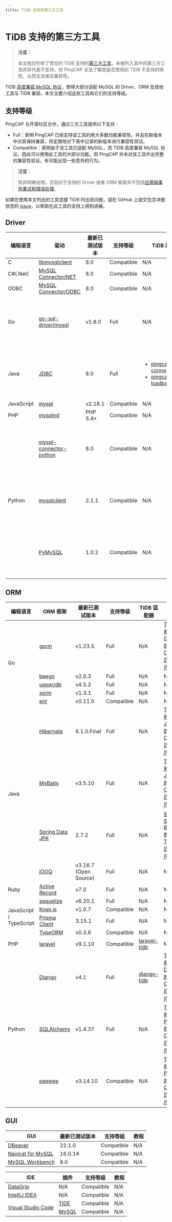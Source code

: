 ```yaml
---
title: TiDB 支持的第三方工具
---
```


# TiDB 支持的第三方工具

> **注意：**
>
> 本文档仅列举了常见的 TiDB 支持的[第三方工具](https://en.wikipedia.org/wiki/Third-party_source)，未被列入其中的第三方工具并非代表不支持，但 PingCAP 无法了解其是否使用到 TiDB 不支持的特性，从而无法保证兼容性。

TiDB [高度兼容 MySQL 协议](/mysql-compatibility.md)，使得大部分适配 MySQL 的 Driver、ORM 及其他工具与 TiDB 兼容。本文主要介绍这些工具和它们的支持等级。

## 支持等级

PingCAP 与开源社区合作，通过三方工具提供以下支持：

- Full：表明 PingCAP 已经支持该工具的绝大多数功能兼容性，并且在新版本中对其保持兼容，将定期地对下表中记录的新版本进行兼容性测试。
- Compatible：表明由于该工具已适配 MySQL，而 TiDB 高度兼容 MySQL 协议，因此可以使用此工具的大部分功能。但 PingCAP 并未对该工具作出完整的兼容性验证，有可能出现一些意外的行为。

> **注意：**
>
> 除非明确说明，否则对于支持的 Driver 或者 ORM 框架并不包括[应用端事务重试和错误处理](/develop/dev-guide-transaction-troubleshoot.md#应用端重试和错误处理)。

如果在使用本文列出的工具连接 TiDB 时出现问题，请在 GitHub 上提交包含详细信息的 [issue](https://github.com/pingcap/tidb/issues/new?assignees=&labels=type%2Fquestion&template=general-question.md)，以帮助在此工具的支持上得到进展。

## Driver

<table>
   <thead>
      <tr>
         <th>编程语言</th>
         <th>驱动</th>
         <th>最新已测试版本</th>
         <th>支持等级</th>
         <th>TiDB 适配器</th>
         <th>教程</th>
      </tr>
   </thead>
   <tbody>
      <tr>
         <td>C</td>
         <td><a href="https://dev.mysql.com/doc/c-api/8.0/en/c-api-introduction.html" target="_blank" referrerpolicy="no-referrer-when-downgrade">libmysqlclient</a></td>
         <td>8.0</td>
         <td>Compatible</td>
         <td>N/A</td>
         <td>N/A</td>
      </tr>
      <tr>
         <td>C#(.Net)</td>
         <td><a href="https://downloads.mysql.com/archives/c-net/" target="_blank" referrerpolicy="no-referrer-when-downgrade">MySQL Connector/NET</a></td>
         <td>8.0</td>
         <td>Compatible</td>
         <td>N/A</td>
         <td>N/A</td>
      </tr>
      <tr>
         <td>ODBC</td>
         <td><a href="https://downloads.mysql.com/archives/c-odbc/" target="_blank" referrerpolicy="no-referrer-when-downgrade">MySQL Connector/ODBC</a></td>
         <td>8.0</td>
         <td>Compatible</td>
         <td>N/A</td>
         <td>N/A</td>
      </tr>
      <tr>
         <td>Go</td>
         <td><a href="https://github.com/go-sql-driver/mysql" target="_blank" referrerpolicy="no-referrer-when-downgrade">go-sql-driver/mysql</a></td>
         <td>v1.6.0</td>
         <td>Full</td>
         <td>N/A</td>
         <td><a href="/zh/tidb/v7.1/dev-guide-sample-application-golang">TiDB 和 Golang 的简单 CRUD 应用程序</a></td>
      </tr>
      <tr>
         <td>Java</td>
         <td><a href="https://dev.mysql.com/downloads/connector/j/" target="_blank" referrerpolicy="no-referrer-when-downgrade">JDBC</a></td>
         <td>8.0</td>
         <td>Full</td>
         <td>
            <ul>
               <li><a href="/zh/tidb/v7.1/dev-guide-choose-driver-or-orm#java-drivers" data-href="/zh/tidb/v7.1/dev-guide-choose-driver-or-orm#java-drivers">pingcap/mysql-connector-j</a></li>
               <li><a href="/zh/tidb/v7.1/dev-guide-choose-driver-or-orm#tidb-loadbalance" data-href="/zh/tidb/v7.1/dev-guide-choose-driver-or-orm#tidb-loadbalance">pingcap/tidb-loadbalance</a></li>
            </ul>
         </td>
         <td><a href="/zh/tidb/v7.1/dev-guide-sample-application-java">TiDB 和 Java 的简单 CRUD 应用程序</a></td>
      </tr>
      <tr>
         <td>JavaScript</td>
         <td><a href="https://github.com/mysqljs/mysql" target="_blank" referrerpolicy="no-referrer-when-downgrade">mysql</a></td>
         <td>v2.18.1</td>
         <td>Compatible</td>
         <td>N/A</td>
         <td>N/A</td>
      </tr>
      <tr>
         <td>PHP</td>
         <td><a href="https://dev.mysql.com/downloads/connector/php-mysqlnd/" target="_blank" referrerpolicy="no-referrer-when-downgrade">mysqlnd</a></td>
         <td>PHP 5.4+</td>
         <td>Compatible</td>
         <td>N/A</td>
         <td>N/A</td>
      </tr>
      <tr>
         <td rowspan="3">Python</td>
         <td><a href="https://dev.mysql.com/doc/connector-python/en/" target="_blank" referrerpolicy="no-referrer-when-downgrade">mysql-connector-python</a></td>
         <td>8.0</td>
         <td>Compatible</td>
         <td>N/A</td>
         <td><a href="/zh/tidb/v7.1/dev-guide-sample-application-python">TiDB 和 Python 的简单 CRUD 应用程序</a></td>
      </tr>
      <tr>
         <td><a href="https://mysqlclient.readthedocs.io/" target="_blank" referrerpolicy="no-referrer-when-downgrade">mysqlclient</a></td>
         <td>2.1.1</td>
         <td>Compatible</td>
         <td>N/A</td>
         <td><a href="/zh/tidb/v7.1/dev-guide-sample-application-python">TiDB 和 Python 的简单 CRUD 应用程序</a></td>
      </tr>
      <tr>
         <td><a href="https://pypi.org/project/PyMySQL/" target="_blank" referrerpolicy="no-referrer-when-downgrade">PyMySQL</a></td>
         <td>1.0.2</td>
         <td>Compatible</td>
         <td>N/A</td>
         <td><a href="/zh/tidb/v7.1/dev-guide-sample-application-python">TiDB 和 Python 的简单 CRUD 应用程序</a></td>
      </tr>
   </tbody>
</table>

## ORM

<table>
   <thead>
      <tr>
         <th>编程语言</th>
         <th>ORM 框架</th>
         <th>最新已测试版本</th>
         <th>支持等级</th>
         <th>TiDB 适配器</th>
         <th>教程</th>
      </tr>
   </thead>
   <tbody>
      <tr>
         <td rowspan="5">Go</td>
         <td><a href="https://github.com/go-gorm/gorm" target="_blank" referrerpolicy="no-referrer-when-downgrade">gorm</a></td>
         <td>v1.23.5</td>
         <td>Full</td>
         <td>N/A</td>
         <td><a href="/zh/tidb/v7.1/dev-guide-sample-application-golang">TiDB 和 Golang 的简单 CRUD 应用程序</a></td>
      </tr>
      <tr>
         <td><a href="https://github.com/beego/beego" target="_blank" referrerpolicy="no-referrer-when-downgrade">beego</a></td>
         <td>v2.0.3</td>
         <td>Full</td>
         <td>N/A</td>
         <td>N/A</td>
      </tr>
      <tr>
         <td><a href="https://github.com/upper/db" target="_blank" referrerpolicy="no-referrer-when-downgrade">upper/db</a></td>
         <td>v4.5.2</td>
         <td>Full</td>
         <td>N/A</td>
         <td>N/A</td>
      </tr>
      <tr>
         <td><a href="https://gitea.com/xorm/xorm" target="_blank" referrerpolicy="no-referrer-when-downgrade">xorm</a></td>
         <td>v1.3.1</td>
         <td>Full</td>
         <td>N/A</td>
         <td>N/A</td>
      </tr>
      <tr>
         <td><a href="https://github.com/ent/ent" target="_blank" referrerpolicy="no-referrer-when-downgrade">ent</a></td>
         <td>v0.11.0</td>
         <td>Compatible</td>
         <td>N/A</td>
         <td>N/A</td>
      </tr>
      <tr>
         <td rowspan="4">Java</td>
         <td><a href="https://hibernate.org/orm/" target="_blank" referrerpolicy="no-referrer-when-downgrade">Hibernate</a></td>
         <td>6.1.0.Final</td>
         <td>Full</td>
         <td>N/A</td>
         <td><a href="/zh/tidb/v7.1/dev-guide-sample-application-java">TiDB 和 Java 的简单 CRUD 应用程序</a></td>
      </tr>
      <tr>
         <td><a href="https://mybatis.org/mybatis-3/" target="_blank" referrerpolicy="no-referrer-when-downgrade">MyBatis</a></td>
         <td>v3.5.10</td>
         <td>Full</td>
         <td>N/A</td>
         <td><a href="/zh/tidb/v7.1/dev-guide-sample-application-java">TiDB 和 Java 的简单 CRUD 应用程序</a></td>
      </tr>
      <tr>
         <td><a href="https://spring.io/projects/spring-data-jpa/" target="_blank" referrerpolicy="no-referrer-when-downgrade">Spring Data JPA</a></td>
         <td>2.7.2</td>
         <td>Full</td>
         <td>N/A</td>
         <td><a href="/zh/tidb/v7.1/dev-guide-sample-application-spring-boot">使用 Spring Boot 构建 TiDB 应用程序</a></td>
      </tr>
      <tr>
         <td><a href="https://github.com/jOOQ/jOOQ" target="_blank" referrerpolicy="no-referrer-when-downgrade">jOOQ</a></td>
         <td>v3.16.7 (Open Source)</td>
         <td>Full</td>
         <td>N/A</td>
         <td>N/A</td>
      </tr>
      <tr>
         <td>Ruby</td>
         <td><a href="https://guides.rubyonrails.org/active_record_basics.html" target="_blank" referrerpolicy="no-referrer-when-downgrade">Active Record</a></td>
         <td>v7.0</td>
         <td>Full</td>
         <td>N/A</td>
         <td>N/A</td>
      </tr>
      <tr>
         <td rowspan="4">JavaScript / TypeScript</td>
         <td><a href="https://www.npmjs.com/package/sequelize" target="_blank" referrerpolicy="no-referrer-when-downgrade">sequelize</a></td>
         <td>v6.20.1</td>
         <td>Full</td>
         <td>N/A</td>
         <td>N/A</td>
      </tr>
      <tr>
         <td><a href="https://knexjs.org/" target="_blank" referrerpolicy="no-referrer-when-downgrade">Knex.js</a></td>
         <td>v1.0.7</td>
         <td>Compatible</td>
         <td>N/A</td>
         <td>N/A</td>
      </tr>
      <tr>
         <td><a href="https://www.prisma.io/" target="_blank" referrerpolicy="no-referrer-when-downgrade">Prisma Client</a></td>
         <td>3.15.1</td>
         <td>Full</td>
         <td>N/A</td>
         <td>N/A</td>
      </tr>
      <tr>
         <td><a href="https://www.npmjs.com/package/typeorm" target="_blank" referrerpolicy="no-referrer-when-downgrade">TypeORM</a></td>
         <td>v0.3.6</td>
         <td>Compatible</td>
         <td>N/A</td>
         <td>N/A</td>
      </tr>
      <tr>
         <td>PHP</td>
         <td><a href="https://laravel.com/" target="_blank" referrerpolicy="no-referrer-when-downgrade">laravel</a></td>
         <td>v9.1.10</td>
         <td>Compatible</td>
         <td><a href="https://github.com/colopl/laravel-tidb" target="_blank" referrerpolicy="no-referrer-when-downgrade">laravel-tidb</a></td>
         <td>N/A</td>
      </tr>
      <tr>
         <td rowspan="4">Python</td>
         <td><a href="https://pypi.org/project/Django/" target="_blank" referrerpolicy="no-referrer-when-downgrade">Django</a></td>
         <td>v4.1</td>
         <td>Full</td>
         <td><a href="https://github.com/pingcap/django-tidb" target="_blank" referrerpolicy="no-referrer-when-downgrade">django-tidb</a></td>
         <td><a href="/zh/tidb/v7.1/dev-guide-sample-application-django">TiDB 和 Django 的简单 CRUD 应用程序</a></td>
      </tr>
      <tr>
         <td><a href="https://www.sqlalchemy.org/" target="_blank" referrerpolicy="no-referrer-when-downgrade">SQLAlchemy</a></td>
         <td>v1.4.37</td>
         <td>Full</td>
         <td>N/A</td>
         <td><a href="/zh/tidb/v7.1/dev-guide-sample-application-python">TiDB 和 Python 的简单 CRUD 应用程序</a></td>
      </tr>
      <tr>
         <td><a href="https://github.com/coleifer/peewee/" target="_blank" referrerpolicy="no-referrer-when-downgrade">peewee</a></td>
         <td>v3.14.10</td>
         <td>Compatible</td>
         <td>N/A</td>
         <td><a href="/zh/tidb/v7.1/dev-guide-sample-application-python">TiDB 和 Python 的简单 CRUD 应用程序</a></td>
      </tr>
   </tbody>
</table>

## GUI

| GUI | 最新已测试版本 | 支持等级 | 教程 |
| - | - | - | - |
| [DBeaver](https://dbeaver.io/) | 22.1.0 | Compatible | N/A |
| [Navicat for MySQL](https://www.navicat.com/) | 16.0.14 | Compatible | N/A |
| [MySQL Workbench](https://www.mysql.com/products/workbench/) | 8.0 | Compatible | N/A |

<table>
   <thead>
      <tr>
         <th>IDE</th>
         <th>插件</th>
         <th>支持等级</th>
         <th>教程</th>
      </tr>
   </thead>
   <tbody>
      <tr>
         <td><a href="https://www.jetbrains.com/datagrip/" target="_blank" referrerpolicy="no-referrer-when-downgrade">DataGrip</a></td>
         <td>N/A</td>
         <td>Compatible</td>
         <td>N/A</td>
      </tr>
      <tr>
         <td><a href="https://www.jetbrains.com/idea/" target="_blank" referrerpolicy="no-referrer-when-downgrade">IntelliJ IDEA</a></td>
         <td>N/A</td>
         <td>Compatible</td>
         <td>N/A</td>
      </tr>
      <tr>
         <td rowspan="2"><a href="https://code.visualstudio.com/" target="_blank" referrerpolicy="no-referrer-when-downgrade">Visual Studio Code</a></td>
         <td><a href="https://marketplace.visualstudio.com/items?itemName=dragonly.ticode" target="_blank" referrerpolicy="no-referrer-when-downgrade">TiDE</a></td>
         <td>Compatible</td>
         <td>N/A</td>
      </tr>
      <tr>
         <td><a href="https://marketplace.visualstudio.com/items?itemName=formulahendry.vscode-mysql" target="_blank" referrerpolicy="no-referrer-when-downgrade">MySQL</a></td>
         <td>Compatible</td>
         <td>N/A</td>
      </tr>
   </tbody>
</table>
